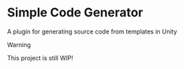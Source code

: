 # Simple Code Generator
A plugin for generating source code from templates in Unity

> [!WARNING]
> This project is still WIP!

